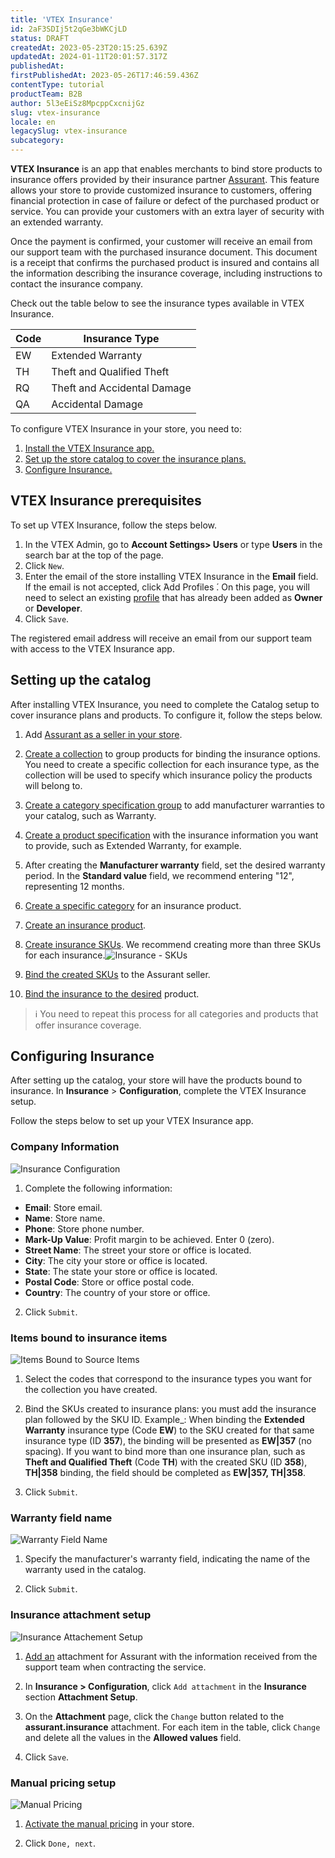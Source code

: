 ```yaml
---
title: 'VTEX Insurance'
id: 2aF3SDIj5t2qGe3bWKCjLD
status: DRAFT
createdAt: 2023-05-23T20:15:25.639Z
updatedAt: 2024-01-11T20:01:57.317Z
publishedAt: 
firstPublishedAt: 2023-05-26T17:46:59.436Z
contentType: tutorial
productTeam: B2B
author: 5l3eEiSz8MpcppCxcnijGz
slug: vtex-insurance
locale: en
legacySlug: vtex-insurance
subcategory: 
---
```


**VTEX Insurance** is an app that enables merchants to bind store products to insurance offers provided by their insurance partner [Assurant](https://www.assurant.com.br/). This feature allows your store to provide customized insurance to customers, offering financial protection in case of failure or defect of the purchased product or service. You can provide your customers with an extra layer of security with an extended warranty.

Once the payment is confirmed, your customer will receive an email from our support team with the purchased insurance document. This document is a receipt that confirms the purchased product is insured and contains all the information describing the insurance coverage, including instructions to contact the insurance company.

Check out the table below to see the insurance types available in VTEX Insurance.

Code   | Insurance Type
--------- | ------
EW | Extended Warranty
TH | Theft and Qualified Theft
RQ | Theft and Accidental Damage
QA | Accidental Damage

To configure VTEX Insurance in your store, you need to:

1. <a href="#vtex-insurance-prerequisites">Install the VTEX Insurance app.</a>
2. <a href="#setting-up-the-catalog">Set up the store catalog to cover the insurance plans.</a>
3. <a href="#configuring-insurance">Configure Insurance.</a>

## VTEX Insurance prerequisites
To set up VTEX Insurance, follow the steps below.

1. In the VTEX Admin, go to **Account Settings> Users** or type **Users** in the search bar at the top of the page.
2. Click `New`.
3. Enter the email of the store installing VTEX Insurance in the **Email** field. If the email is not accepted, click  ́Add Profiles ́. On this page, you will need to select an existing [profile](https://help.vtex.com/en/tutorial/roles--7HKK5Uau2H6wxE1rH5oRbc) that has already been added as **Owner** or **Developer**.
4.  Click `Save`.

The registered email address will receive an email from our support team with access to the VTEX Insurance app.

## Setting up the catalog
After installing VTEX Insurance, you need to complete the Catalog setup to cover insurance plans and products. To configure it, follow the steps below.

1. Add [Assurant as a seller in your store](https://help.vtex.com/en/tutorial/adding-a-seller--tutorials_392).

2. [Create a collection](https://help.vtex.com/en/tutorial/creating-collections-beta--yJBHqNMViOAnnnq4fyOye) to group products for binding the insurance options. You need to create a specific collection for each insurance type, as the collection will be used to specify which insurance policy the products will belong to.

3. [Create a category specification group](https://help.vtex.com/en/tutorial/creating-a-specification-group-in-a-category--tutorials_246) to add manufacturer warranties to your catalog, such as Warranty.

4. [Create a product specification](https://help.vtex.com/en/tutorial/adding-specifications-or-product-fields--tutorials_106) with the insurance information you want to provide, such as Extended Warranty, for example.

5. After creating the **Manufacturer warranty** field, set the desired warranty period. In the **Standard value** field, we recommend entering "12", representing 12 months.

6. [Create a specific category](https://help.vtex.com/en/tracks/catalog-101--5AF0XfnjfWeopIFBgs3LIQ/3UYjVS03JbleGPh0Ckpic1) for an insurance product.

7. [Create an insurance product](https://help.vtex.com/en/tutorial/products-and-skus-beta--2ig7TmROlirWirZjFWZ3By).

8. [Create insurance SKUs](https://help.vtex.com/en/tutorial/sku-registration-fields--21DDItuEQc6mseiW8EakcY). We recommend creating more than three SKUs for each insurance.![Insurance - SKUs](https://images.ctfassets.net/alneenqid6w5/7z6EX1cFT3l5wmnlX5LQk1/e1b53a46f844d679277074c59386b0de/image3.png)

9. [Bind the created SKUs](https://help.vtex.com/en/tutorial/sku-bindings--1SmrVgNwjJX17hdqwLa0TX) to the Assurant seller.

10. [Bind the insurance to the desired](https://help.vtex.com/en/tutorial/adding-specifications-or-product-fields--tutorials_106) product.

>ℹ️ You need to repeat this process for all categories and products that offer insurance coverage.

## Configuring Insurance
After setting up the catalog, your store will have the products bound to insurance. In **Insurance** > **Configuration**, complete the VTEX Insurance setup.

Follow the steps below to set up your VTEX Insurance app.

### Company Information
![Insurance Configuration](https://images.ctfassets.net/alneenqid6w5/27tKnogbpFLSaeGPW4OnkZ/b779f15fc609605bb8c26452fa596251/image5.png)
1. Complete the following information:
- **Email**: Store email.
- **Name**: Store name.
- **Phone**: Store phone number.
- **Mark-Up Value**: Profit margin to be achieved. Enter 0 (zero).
- **Street Name**: The street your store or office is located.
- **City**: The city your store or office is located.
- **State**: The state your store or office is located.
- **Postal Code**: Store or office postal code.
- **Country**: The country of your store or office.
2. Click `Submit`.

### Items bound to insurance items

![Items Bound to Source Items](https://images.ctfassets.net/alneenqid6w5/6E68A1BaKeUzAgZuzD7KIY/3aa3ac21584d7226965e0584eb738150/image2.png)

1. Select the codes that correspond to the insurance types you want for the collection you have created.

2. Bind the SKUs created to insurance plans: you must add the insurance plan followed by the SKU ID. Example_: When binding the **Extended Warranty** insurance type (Code **EW**) to the SKU created for that same insurance type (ID **357**), the binding will be presented as **EW|357** (no spacing).
If you want to bind more than one insurance plan, such as **Theft and Qualified Theft** (Code **TH**) with the created SKU (ID **358**), **TH|358** binding, the field should be completed as **EW|357, TH|358**.
3. Click `Submit`.

### Warranty field name

![Warranty Field Name](https://images.ctfassets.net/alneenqid6w5/215SqlxeJ3yFSZjfGnuJRl/c7440e8c3189d41c05d3a837cec3e273/image8.png)

1.  Specify the manufacturer's warranty field, indicating the name of the warranty used in the catalog.

2.  Click `Submit`.

### Insurance attachment setup
![Insurance Attachement Setup](https://images.ctfassets.net/alneenqid6w5/7wpyDOdmdsK2VqOOUbqrfr/0cc20efa1f556b1cd5ed82e97f456ced/insurance_attachement_setup.png)

1. [Add an](https://help.vtex.com/en/tutorial/adding-an-attachment--7zHMUpuoQE4cAskqEUWScU) attachment for Assurant with the information received from the support team when contracting the service.

2. In **Insurance > Configuration**, click `Add attachment` in the **Insurance** section **Attachment Setup**.

3. On the **Attachment** page, click the `Change` button related to the **assurant.insurance** attachment. For each item in the table, click `Change` and delete all the values in the **Allowed values** field.

4. Click `Save`.

### Manual pricing setup
![Manual Pricing](https://images.ctfassets.net/alneenqid6w5/a1wDUYo5UhkR09keQU6WG/c35b802ce82a4b0ddb077c7d62cae53e/image11.png)

1. [Activate the manual pricing](https://help.vtex.com/en/tutorial/change-the-price-of-an-item-in-the-shopping-cart--7Cd37aCAmtL1qmoZJJvjNf) in your store.

2. Click `Done, next`.
